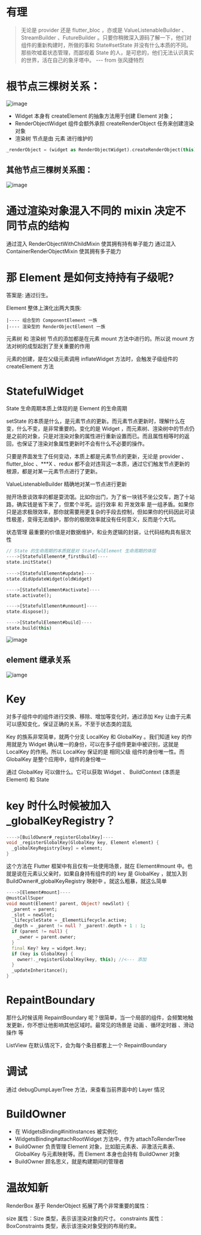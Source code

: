 # 有理
>无论是 provider 还是 flutter_bloc ，亦或是 ValueListenableBuilder 、StreamBuilder 、FutureBuilder 。只要你稍微深入源码了解一下，他们对组件的重新构建时，所做的事和 State#setState 并没有什么本质的不同。那些吹嘘着状态管理，而鄙视着 State 的人，是可悲的，他们无法认识真实的世界，活在自己的象牙塔中。
--- from 张风捷特烈

# 根节点三棵树关系：
![image](https://github.com/helloDolin/dolin_demo_flutter/blob/main/%E7%9F%A5%E8%AF%86%E7%82%B9%E6%B1%87%E6%80%BB/imgs/%E6%A0%B9%E8%8A%82%E7%82%B9%E4%B8%89%E6%A3%B5%E6%A0%91%E5%85%B3%E7%B3%BB.drawio.png?raw=true
)


* Widget 本身有 createElement 的抽象方法用于创建 Element 对象；
* RenderObjectWidget 组件会额外承担 createRenderObject 任务来创建渲染对象
* 渲染树 节点是由 元素 进行维护的
```dart
_renderObject = (widget as RenderObjectWidget).createRenderObject(this);
```
## 其他节点三棵树关系图：
![image](https://github.com/helloDolin/dolin_demo_flutter/blob/main/%E7%9F%A5%E8%AF%86%E7%82%B9%E6%B1%87%E6%80%BB/imgs/RenderObjectWidget%E4%B8%89%E6%A3%B5%E6%A0%91%E5%85%B3%E7%B3%BB.drawio.png?raw=true
)

# 通过渲染对象混入不同的 mixin 决定不同节点的结构
通过混入 RenderObjectWithChildMixin 使其拥有持有单子能力
通过混入 ContainerRenderObjectMixin 使其拥有多子能力

# 那 Element 是如何支持持有子级呢? 
答案是: 通过衍生。

Element 整体上演化出两大类族:

	|---- 组合型的 ComponentElement 一族
	|---- 渲染型的 RenderObjectElement 一族

元素树 和 渲染树 节点的添加都是在元素 mount 方法中进行的。所以说 mount 方法对树的成型起到了至关重要的作用

元素的创建，是在父级元素调用 inflateWidget 方法时，会触发子级组件的 createElement 方法

# StatefulWidget
State 生命周期本质上体现的是 Element 的生命周期

setState 的本质是什么，是元素节点的更新。而元素节点更新时，理解什么在变，什么不变，是非常重要的。变化的是 Widget ，而元素树、渲染树中的节点仍是之前的对象，只是对渲染对象的属性进行重新设置而已。而且属性相等时的返回，也保证了渲染对象属性更新时不会有什么不必要的操作。

只要是界面发生了任何变动，本质上都是元素节点的更新，无论是 provider 、flutter_bloc 、***X 、redux 都不会对违背这一本质，通过它们触发节点更新的根源，都是对某一元素节点进行了更新。

ValueListenableBuilder 精确地对某一节点进行更新

抛开场景谈效率的都是耍流氓。比如你出门，为了省一块钱不坐公交车，跑了十站路，确实钱是省下来了，但累个半死。运行效率 和 开发效率 是一组矛盾。如果你只是追求极限效率，那你就需要用更复杂的手段去控制，但如果你的代码因此可读性极差，变得无法维护，那你的极限效率就没有任何意义，反而是个大坑。

状态管理 最重要的价值是对数据维护，和业务逻辑的封装，让代码结构具有层次性

```dart
// State 的生命周期的本质就是对 StatefulElement 生命周期的体现
---->[StatefulElement#_firstBuild]----
state.initState()
  
---->[StatefulElement#update]----
state.didUpdateWidget(oldWidget)

---->[StatefulElement#activate]----
state.activate();

---->[StatefulElement#unmount]----
state.dispose();

---->[StatefulElement#build]----
state.build(this)
```

![image](https://github.com/helloDolin/dolin_demo_flutter/blob/main/%E7%9F%A5%E8%AF%86%E7%82%B9%E6%B1%87%E6%80%BB/imgs/StatefulWidget%E5%85%B3%E7%B3%BB.drawio.png?raw=true)

## element 继承关系
![iamge](https://github.com/helloDolin/dolin_demo_flutter/blob/main/%E7%9F%A5%E8%AF%86%E7%82%B9%E6%B1%87%E6%80%BB/imgs/element%E7%BB%A7%E6%89%BF%E5%85%B3%E7%B3%BB.png?raw=true)
# Key
对多子组件中的组件进行交换、移除、增加等变化时，通过添加 Key 让由于元素可以感知变化，保证正确的关系，不至于状态类的混乱

Key 的族系非常简单，就两个分支 LocalKey 和 GlobalKey 。我们知道 key 的作用就是为 Widget 确认唯一的身份，可以在多子组件更新中被识别，这就是 LocalKey 的作用。所以 LocalKey 保证的是 相同父级 组件的身份唯一性。而 GlobalKey 是整个应用中，组件的身份唯一

通过 GlobalKey 可以做什么。它可以获取 Widget 、 BuildContext (本质是Element) 和 State

# key 时什么时候被加入 _globalKeyRegistry？
```dart
---->[BuildOwner#_registerGlobalKey]----
void _registerGlobalKey(GlobalKey key, Element element) {
  _globalKeyRegistry[key] = element;
}
```
这个方法在 Flutter 框架中有且仅有一处使用场景，就在 Element#mount 中。也就是说在元素认父亲时，如果自身持有组件的的 key 是 GlobalKey ，就加入到 BuildOwner#_globalKeyRegistry 映射中 。就这么粗暴，就这么简单

```dart
---->[Element#mount]----
@mustCallSuper
void mount(Element? parent, Object? newSlot) {
  _parent = parent;
  _slot = newSlot;
  _lifecycleState = _ElementLifecycle.active;
  _depth = _parent != null ? _parent!.depth + 1 : 1;
  if (parent != null) {
    _owner = parent.owner;
  }
  final Key? key = widget.key;
  if (key is GlobalKey) {
    owner!._registerGlobalKey(key, this); //<--- 添加
  }
  _updateInheritance();
}
```

# RepaintBoundary
那什么时候该用 RepaintBoundary 呢？很简单，当一个局部的组件，会频繁地触发更新，你不想让他影响其他区域时。最常见的场景是 动画 、循环定时器 、滑动操作 等

ListView 在默认情况下，会为每个条目都套上一个 RepaintBoundary

# 调试
通过 debugDumpLayerTree 方法，来查看当前界面中的 Layer 情况

# BuildOwner
* 在 WidgetsBinding#initInstances 被实例化
* WidgetsBinding#attachRootWidget 方法中，作为 attachToRenderTree
* BuildOwner 负责管理 Element 对象，比如脏元素表、非激活元素表、GlobalKey 与元素映射等。而 Element 本身也会持有 BuildOwner 对象
* BuildOwner 顾名思义，就是构建期间的管理者

# 温故知新
RenderBox 基于 RenderObject 拓展了两个非常重要的属性：

size 属性：Size 类型，表示该渲染对象的尺寸。
constraints 属性：BoxConstraints 类型，表示该渲染对象受到的布局约束。